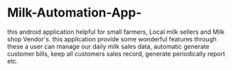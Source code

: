 # Milk-Automation-App-
this android application helpful for small farmers, Local milk sellers and Milk shop Vendor's. this application provide some wonderful features through these a user can manage our daily milk sales data, automatic generate customer bills, keep all customers sales record, generate periodically report etc.
